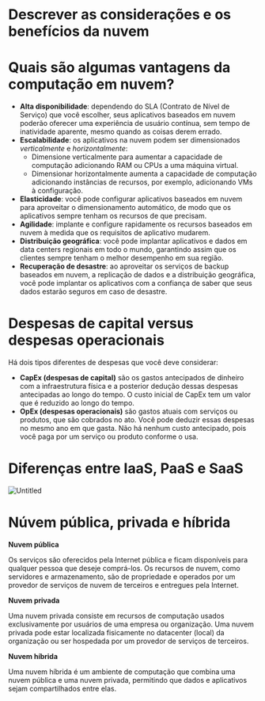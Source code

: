 # Descrever as considerações e os benefícios da nuvem

# **Quais são algumas vantagens da computação em nuvem?**

- **Alta disponibilidade**: dependendo do SLA
(Contrato de Nível de Serviço) que você escolher, seus aplicativos
baseados em nuvem poderão oferecer uma experiência de usuário contínua,
sem tempo de inatividade aparente, mesmo quando as coisas derem errado.
- **Escalabilidade**: os aplicativos na nuvem podem ser dimensionados *verticalmente* e *horizontalmente*:
    - Dimensione verticalmente para aumentar a capacidade de computação adicionando RAM ou CPUs a uma máquina virtual.
    - Dimensionar horizontalmente aumenta a capacidade de computação
    adicionando instâncias de recursos, por exemplo, adicionando VMs à
    configuração.
- **Elasticidade**: você pode configurar aplicativos
baseados em nuvem para aproveitar o dimensionamento automático, de modo
que os aplicativos sempre tenham os recursos de que precisam.
- **Agilidade**: implante e configure rapidamente os recursos baseados em nuvem à medida que os requisitos de aplicativo mudarem.
- **Distribuição geográfica**: você pode implantar
aplicativos e dados em data centers regionais em todo o mundo,
garantindo assim que os clientes sempre tenham o melhor desempenho em
sua região.
- **Recuperação de desastre**: ao aproveitar os
serviços de backup baseados em nuvem, a replicação de dados e a
distribuição geográfica, você pode implantar os aplicativos com a
confiança de saber que seus dados estarão seguros em caso de desastre.

# Despesas de capital versus despesas operacionais

Há dois tipos diferentes de despesas que você deve considerar:

- **CapEx (despesas de capital)** são os gastos
antecipados de dinheiro com a infraestrutura física e a posterior
dedução dessas despesas antecipadas ao longo do tempo. O custo inicial
de CapEx tem um valor que é reduzido ao longo do tempo.
- **OpEx (despesas operacionais)** são gastos atuais com
serviços ou produtos, que são cobrados no ato. Você pode deduzir essas
despesas no mesmo ano em que gasta. Não há nenhum custo antecipado, pois você paga por um serviço ou produto conforme o usa.

# Diferenças entre IaaS, PaaS e SaaS

![Untitled](Descrever%20as%20considerac%CC%A7o%CC%83es%20e%20os%20benefi%CC%81cios%20da%20n%20fb4962ed4390495a8edc4a2e69fc4e5d/Untitled.png)

# Núvem pública, privada e híbrida

**Nuvem pública**

Os serviços são oferecidos pela Internet pública e ficam disponíveis 
para qualquer pessoa que deseje comprá-los. Os recursos de nuvem, como 
servidores e armazenamento, são de propriedade e operados por um 
provedor de serviços de nuvem de terceiros e entregues pela Internet.

**Nuvem privada**

Uma nuvem privada consiste em recursos de computação usados 
exclusivamente por usuários de uma empresa ou organização. Uma nuvem 
privada pode estar localizada fisicamente no datacenter (local) da 
organização ou ser hospedada por um provedor de serviços de terceiros.

**Nuvem híbrida**

Uma nuvem híbrida é um ambiente de computação que combina uma nuvem 
pública e uma nuvem privada, permitindo que dados e aplicativos sejam 
compartilhados entre elas.